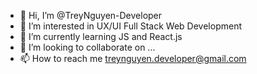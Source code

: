 - 👋 Hi, I’m @TreyNguyen-Developer
- 👀 I’m interested in UX/UI Full Stack Web Development
- 🌱 I’m currently learning JS and React.js
- 💞️ I’m looking to collaborate on ...
- 📫 How to reach me treynguyen.developer@gmail.com

<!---
TreyNguyen-Developer/TreyNguyen-Developer is a ✨ special ✨ repository because its `README.md` (this file) appears on your GitHub profile.
You can click the Preview link to take a look at your changes.
--->
